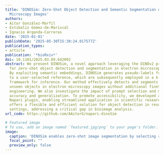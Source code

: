 ```yaml
---
title: 'DINOSim: Zero-Shot Object Detection and Semantic Segmentation on Electron
  Microscopy Images'
authors:
- Aitor González-Marfil
- Estibaliz Gómez-de-Mariscal
- Ignacio Arganda-Carreras
date: '2025-01-01'
publishDate: '2025-05-30T15:30:24.017577Z'
publication_types:
- article
publication: '*bioRxiv*'
doi: 10.1101/2025.03.09.642092
abstract: We present DINOSim, a novel approach leveraging the DINOv2 pretrained encoder
  for zero-shot object detection and segmentation in electron microscopy datasets.
  By exploiting semantic embeddings, DINOSim generates pseudo-labels from patch distances
  to a user-selected reference, which are subsequently employed in a k-nearest neighbors
  framework for inference. Our method effectively detects and segments previously
  unseen objects in electron microscopy images without additional finetuning or prompt
  engineering. We also investigate the impact of prompt selection and model size on
  accuracy and generalization. To promote accessibility, we developed an open-source
  Napari plugin, enabling streamlined application in scientific research. DINOSim
  offers a flexible and efficient solution for object detection in resource-constrained
  settings, addressing a critical gap in bioimage analysis.
url_code: https://github.com/AAitorG/napari-dinoSim

# Featured image
# To use, add an image named `featured.jpg/png` to your page's folder. 
image:
  caption: 'DINOSim enables zero-shot image segmentation by selecting reference points on an image.'
  focal_point: ""
  preview_only: false
---
```


